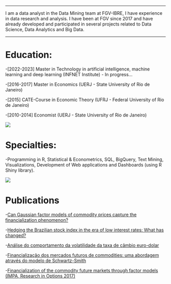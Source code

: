 

---
 
I am a data analyst in the Data Mining team at FGV-IBRE, I have experience in data research and analysis. I have been at FGV since 2017 and have already developed and participated in several projects related to Data Science, Data Analytics and Big Data.

---


# Education:

-[2022-2023] Master in Technology in artificial intelligence, machine learning and deep learning (INFNET Institute) - In progress...

-[2016-2017] Master in Economics (UERJ - State University of Rio de Janeiro)

-[2015] CATE-Course in Economic Theory (UFRJ - Federal University of Rio de Janeiro)

-[2010-2014] Economist (UERJ - State University of Rio de Janeiro) 

[<img src="https://img.shields.io/badge/R-276DC3?style=for-the-badge&logo=r&logoColor=white;base64,DATA">](<LINK>)



# Specialties:

-Programming in R, Statistical & Econometrics, SQL, BigQuery, Text Mining, Visualizations, Development of Web applications and Dashboards (using R Shiny library).

[<img src="https://img.shields.io/badge/LABEL-MESSAGE-COLOR.svg?logo=data:image/png;base64,DATA">](<LINK>)

# Publications

-[Can Gaussian factor models of commodity prices capture the financialization phenomenon?](https://www.sciencedirect.com/science/article/abs/pii/S1062940819300117)

-[Hedging the Brazilian stock index in the era of low interest rates: What has changed?](https://bibliotecadigital.fgv.br/ojs/index.php/rbfin/article/view/81625)

-[Análise do comportamento da volatilidade da taxa de câmbio euro-dolar](https://www.e-publicacoes.uerj.br/index.php/cadest/article/view/27738)

-[Financialização dos mercados futuros de commodities: uma abordagem através do modelo de Schwartz-Smith](https://www.bdtd.uerj.br:8443/handle/1/7653)

-[Financialization of the commodity future markets through factor models (IMPA, Research in Options 2017)](https://impa.br/wp-content/uploads/2017/11/RiO2017-CT_FAiube.pdf)


